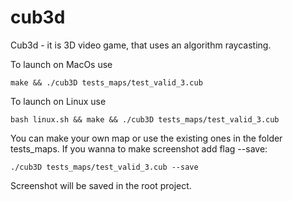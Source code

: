 # cub3d
Cub3d - it is 3D video game, that uses an algorithm raycasting.

To launch on MacOs use
```
make && ./cub3D tests_maps/test_valid_3.cub
```
To launch on Linux use
```
bash linux.sh && make && ./cub3D tests_maps/test_valid_3.cub
```
You can make your own map or use the existing ones in the folder tests_maps.
If you wanna to make screenshot add flag --save:
```
./cub3D tests_maps/test_valid_3.cub --save
```
Screenshot will be saved in the root project.
